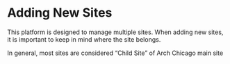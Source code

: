 # Adding New Sites

This platform is designed to manage multiple sites. When adding new sites, it is important to keep in mind where the site belongs.

In general, most sites are considered “Child Site” of Arch Chicago main site

